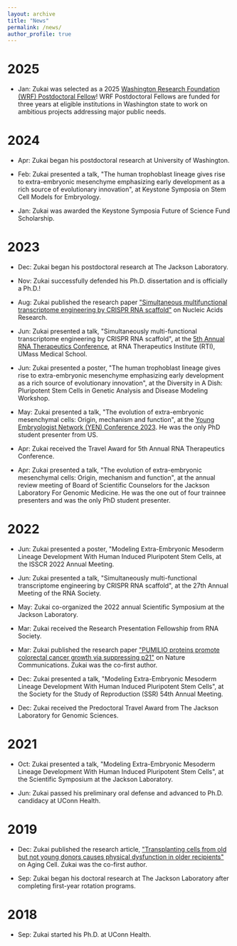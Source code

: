 ```yaml
---
layout: archive
title: "News"
permalink: /news/
author_profile: true
---
```

# 2025
- Jan: Zukai was selected as a 2025 [Washington Research Foundation (WRF) Postdoctoral Fellow](https://www.wrfseattle.org/grants/fellows/)! WRF Postdoctoral Fellows are funded for three years at eligible institutions in Washington state to work on ambitious projects addressing major public needs.

# 2024
- Apr: Zukai began his postdoctoral research at University of Washington. 
  
- Feb: Zukai presented a talk, "The human trophoblast lineage gives rise to extra-embryonic mesenchyme emphasizing early development as a rich source of evolutionary innovation", at Keystone Symposia on Stem Cell Models for Embryology.

- Jan: Zukai was awarded the Keystone Symposia Future of Science Fund Scholarship.

# 2023
- Dec: Zukai began his postdoctoral research at The Jackson Laboratory. 

- Nov: Zukai successfully defended his Ph.D. dissertation and is officially a Ph.D.!

- Aug: Zukai published the research paper ["Simultaneous multifunctional transcriptome engineering by CRISPR RNA scaffold"](https://doi.org/10.1093/nar/gkad547) on Nucleic Acids Research.

- Jun: Zukai presented a talk, "Simultaneously multi-functional transcriptome engineering by CRISPR RNA scaffold", at the [5th Annual RNA Therapeutics Conference](https://www.umassmed.edu/rti/rnaworld/meetings-conferences/rnatx-2023/), at RNA Therapeutics Institute (RTI), UMass Medical School. 

- Jun: Zukai presented a poster, "The human trophoblast lineage gives rise to extra-embryonic mesenchyme emphasizing early development as a rich source of evolutionary innovation", at the Diversity in A Dish: Pluripotent Stem Cells in Genetic Analysis and Disease Modeling Workshop.

- May: Zukai presented a talk, "The evolution of extra-embryonic mesenchymal cells: Origin, mechanism and function", at the [Young Embryologist Network (YEN) Conference 2023](https://www.youngembryologists.org/yen-2023/). He was the only PhD student presenter from US.

- Apr: Zukai received the Travel Award for 5th Annual RNA Therapeutics Conference.

- Apr: Zukai presented a talk, "The evolution of extra-embryonic mesenchymal cells: Origin, mechanism and function", at the annual review meeting of Board of Scientific Counselors for the Jackson Laboratory For Genomic Medicine. He was the one out of four trainnee presenters and was the only PhD student presenter.
 
# 2022
- Jun: Zukai presented a poster, "Modeling Extra-Embryonic Mesoderm Lineage Development With Human Induced Pluripotent Stem Cells, at the ISSCR 2022 Annual Meeting.

- Jun: Zukai presented a talk, "Simultaneously multi-functional transcriptome engineering by CRISPR RNA scaffold", at the 27th Annual Meeting of the RNA Society.

- May: Zukai co-organized the 2022 annual Scientific Symposium at the Jackson Laboratory.

- Mar: Zukai received the Research Presentation Fellowship from RNA Society.

- Mar: Zukai published the research paper ["PUMILIO proteins promote colorectal cancer growth via suppressing p21"](https://doi.org/10.1038/s41467-022-29309-1) on Nature Communications. Zukai was the co-first author.

- Dec: Zukai presented a talk, "Modeling Extra-Embryonic Mesoderm Lineage Development With Human Induced Pluripotent Stem Cells", at the Society for the Study of Reproduction (SSR) 54th Annual Meeting.

- Dec: Zukai received the Predoctoral Travel Award from The Jackson Laboratory for Genomic Sciences.

# 2021
- Oct: Zukai presented a talk, "Modeling Extra-Embryonic Mesoderm Lineage Development With Human Induced Pluripotent Stem Cells", at the Scientific Symposium at the Jackson Laboratory.

- Jun: Zukai passed his preliminary oral defense and advanced to Ph.D. candidacy at UConn Health.

# 2019
- Dec: Zukai published the research article, ["Transplanting cells from old but not young donors causes physical dysfunction in older recipients"](https://doi.org/10.1111/acel.13106) on Aging Cell. Zukai was the co-first author.

- Sep: Zukai began his doctoral research at The Jackson Laboratory after completing first-year rotation programs.

# 2018

- Sep: Zukai started his Ph.D. at UConn Health.


